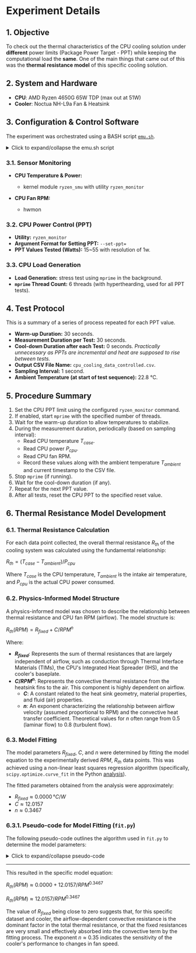 # Experiment Details

## 1. Objective
To check out the thermal characteristics of the CPU cooling solution under **different** power limits (Package Power Target - PPT) while keeping the computational load the **same**. One of the main things that came out of this was the **thermal resistance model** of this specific cooling solution.

## 2. System and Hardware
* **CPU**: AMD Ryzen 4650G 65W TDP (max out at 51W)
* **Cooler**: Noctua NH-L9a Fan & Heatsink


## 3. Configuration & Control Software

The experiment was orchestrated using a BASH script [`emu.sh`](https://github.com/mingww64/cpuStressEmu/blob/main/emu.sh).

<details>
<summary>Click to expand/collapse the emu.sh script</summary>

```bash

#!/bin/bash

# Linux CPU Data Logger Script (Updated v13 - Ryzen Monitor Read, PPT Control & mprime Load)
#
# This script collects CPU temperature, package power (from a ryzen_monitor read command), 
# fan RPM (from hwmon), and ambient temperature.
# Optionally:
#   1. Controls CPU Package Power Target (PPT) limits using a user-defined command.
#   2. Runs mprime (Prime95) in the background to generate CPU load.
# Assumes the ryzen_monitor READ command streams output continuously.
# Assumes the command for SETTING PPT is a one-shot command.

# --- Configuration & Setup ---
DEFAULT_SAMPLING_INTERVAL_S=1 
DEFAULT_OUTPUT_FILE="cpu_cooling_data_controlled.csv"
DEFAULT_RYZEN_MONITOR_READ_CMD="ryzen_monitor --test-export" 
DEFAULT_PPT_CONTROL_CMD_BASE="ryzen_monitor" 
DEFAULT_PPT_SET_ARG_FORMAT="--set-ppt=" 

# --- Configurable Ryzen Monitor Parsing Parameters (for reading data) ---
DEFAULT_RYZEN_MONITOR_TARGET_LINE_PATTERN_TEMP="cpu_thm"
DEFAULT_RYZEN_MONITOR_TEMP_FIELD_NAME="cpu_thm"
DEFAULT_RYZEN_MONITOR_TARGET_LINE_PATTERN_POWER="cpu_ppt"
DEFAULT_RYZEN_MONITOR_POWER_FIELD_NAME="cpu_ppt"

# --- Global Variables for Background Processes ---
RYZEN_MONITOR_READ_PID_GLOBAL=""
RYZEN_MONITOR_READ_OUTPUT_FILE_GLOBAL=""
MPRIME_PID_GLOBAL=""

# --- Helper Functions ---
find_sensor_file() { # For fan hwmon fallback
    local device_name_filter_regex="$1"; local label_substring_regex="$2"; local input_prefix="$3"; local friendly_name="$4"
    for hwmon_dev_path in /sys/class/hwmon/hwmon*; do
        [ ! -d "$hwmon_dev_path" ] && continue
        local current_device_name=""; if [ -f "$hwmon_dev_path/name" ]; then current_device_name=$(<"$hwmon_dev_path/name"); fi
        if [ -n "$device_name_filter_regex" ] && ! echo "$current_device_name" | grep -qE "$device_name_filter_regex"; then continue; fi
        if [ -n "$label_substring_regex" ]; then
            for label_file in "$hwmon_dev_path/${input_prefix}"*_label; do
                [ ! -f "$label_file" ] && continue
                if grep -qE "$label_substring_regex" "$label_file" 2>/dev/null; then
                    local input_file="${label_file%_label}_input"; if [ -f "$input_file" ]; then echo "$input_file"; return 0; fi
                fi
            done
        elif [ -n "$device_name_filter_regex" ]; then 
            local first_input_file=$(find "$hwmon_dev_path" -name "${input_prefix}*_input" -print -quit 2>/dev/null)
            if [ -n "$first_input_file" ] && [ -f "$first_input_file" ]; then echo "$first_input_file"; return 0; fi
        fi
    done
    return 1 
}

read_ryzen_monitor_metric_from_file() {
    local temp_file_path="$1"; local target_line_grep_pattern="$2"; local field_name="$3"
    local package_line="" value="" field_set=""
    if [ -z "$temp_file_path" ] || [ ! -f "$temp_file_path" ]; then echo "Debug: Temp file '$temp_file_path' not found." >&2; return 1; fi
    package_line=$(grep "$target_line_grep_pattern" "$temp_file_path" | tail -n 1)
    if [ -z "$package_line" ]; then echo "Debug: Pattern '$target_line_grep_pattern' not found in '$temp_file_path'." >&2; return 1; fi
    field_set=$(echo "$package_line" | cut -d ' ' -f2-); value=$(echo "$field_set" | tr ',' '\n' | grep "${field_name}=" | cut -d '=' -f2 | sed 's/i$//')
    if [ -n "$value" ] && [[ "$value" =~ ^[0-9]+(\.[0-9]+)?$ ]]; then echo "$value"; return 0; else
        echo "Debug: Failed to extract numeric '$field_name' from line: '$package_line' (value: '$value')" >&2; return 1; fi
}

start_ryzen_monitor_read_background() {
    local cmd_to_run="$1"
    if [ -z "$cmd_to_run" ]; then echo "Error: No ryzen_monitor READ command to start." >&2; return 1; fi
    stop_ryzen_monitor_read_background 
    RYZEN_MONITOR_READ_OUTPUT_FILE_GLOBAL=$(mktemp /tmp/ryzen_monitor_read_output.XXXXXX)
    echo "Starting ryzen_monitor READ: '$cmd_to_run' > '$RYZEN_MONITOR_READ_OUTPUT_FILE_GLOBAL'" >&2
    eval "$cmd_to_run" > "$RYZEN_MONITOR_READ_OUTPUT_FILE_GLOBAL" 2>/dev/null &
    RYZEN_MONITOR_READ_PID_GLOBAL=$!
    sleep 0.5 
    if ! ps -p "$RYZEN_MONITOR_READ_PID_GLOBAL" > /dev/null; then
        echo "Error: Failed to start ryzen_monitor READ command: '$cmd_to_run'." >&2
        RYZEN_MONITOR_READ_PID_GLOBAL=""; rm -f "$RYZEN_MONITOR_READ_OUTPUT_FILE_GLOBAL"; RYZEN_MONITOR_READ_OUTPUT_FILE_GLOBAL=""; return 1
    fi
    echo "ryzen_monitor READ started (PID: $RYZEN_MONITOR_READ_PID_GLOBAL)." >&2
    return 0
}

stop_ryzen_monitor_read_background() {
    if [ -n "$RYZEN_MONITOR_READ_PID_GLOBAL" ] && ps -p "$RYZEN_MONITOR_READ_PID_GLOBAL" > /dev/null; then
        echo "Stopping background ryzen_monitor READ (PID: $RYZEN_MONITOR_READ_PID_GLOBAL)..." >&2
        kill "$RYZEN_MONITOR_READ_PID_GLOBAL"; sleep 0.2 
        if ps -p "$RYZEN_MONITOR_READ_PID_GLOBAL" > /dev/null; then kill -9 "$RYZEN_MONITOR_READ_PID_GLOBAL"; fi
    fi
    RYZEN_MONITOR_READ_PID_GLOBAL=""
    if [ -n "$RYZEN_MONITOR_READ_OUTPUT_FILE_GLOBAL" ] && [ -f "$RYZEN_MONITOR_READ_OUTPUT_FILE_GLOBAL" ]; then
        rm -f "$RYZEN_MONITOR_READ_OUTPUT_FILE_GLOBAL"
    fi
    RYZEN_MONITOR_READ_OUTPUT_FILE_GLOBAL=""
}

# --- PPT Control & mprime Variables ---
CONTROL_PPT="n"; PPT_CONTROL_CMD_BASE=""; PPT_SET_ARG_FORMAT=""; PPT_VALUES_TO_TEST=(); PPT_RESET_VALUE=""
USE_MPRIME="n"; MPRIME_PATH=""; MPRIME_THREAD_COUNTS_FOR_PPT_TESTS=""; MPRIME_THREAD_COUNTS_ITERATE=() # New for iterating mprime if PPT is off
WARMUP_DURATION=30; MEASUREMENT_DURATION=120; COOLDOWN_DURATION=60

cleanup_all() {
    echo -e "\nPerforming cleanup..."
    stop_ryzen_monitor_read_background 
    if [ -n "$MPRIME_PID_GLOBAL" ] && ps -p "$MPRIME_PID_GLOBAL" > /dev/null; then
        echo "Stopping mprime (PID: $MPRIME_PID_GLOBAL)..."; kill "$MPRIME_PID_GLOBAL"; sleep 1
        if ps -p "$MPRIME_PID_GLOBAL" > /dev/null; then kill -9 "$MPRIME_PID_GLOBAL"; fi
    fi
    MPRIME_PID_GLOBAL=""
    if [[ "$CONTROL_PPT" =~ ^[Yy]$ ]] && [ -n "$PPT_CONTROL_CMD_BASE" ] && [ -n "$PPT_SET_ARG_FORMAT" ] && [ -n "$PPT_RESET_VALUE" ]; then
        local reset_cmd_full="$PPT_CONTROL_CMD_BASE $PPT_SET_ARG_FORMAT$PPT_RESET_VALUE"
        echo "Attempting to reset PPT to $PPT_RESET_VALUE W using: $reset_cmd_full"
        eval "$reset_cmd_full"; if [ $? -eq 0 ]; then echo "PPT reset successfully."; else echo "Warning: PPT reset command failed."; fi
    fi
    echo "Data (if any) saved to $OUTPUT_FILE"; echo "Cleanup complete. Exiting."; exit 0 
}
trap cleanup_all SIGINT SIGTERM

if ! command -v bc &> /dev/null; then echo "Error: 'bc' not installed." >&2; exit 1; fi
if [[ $EUID -ne 0 ]]; then echo "Warning: Root privileges likely required for ryzen_monitor and PPT/mprime control." >&2; fi

# --- Ryzen Monitor READ Command Setup ---
RYZEN_MONITOR_READ_CMD_USER=""
RYZEN_MONITOR_TARGET_LINE_PATTERN_TEMP_USER=""
RYZEN_MONITOR_TEMP_FIELD_NAME_USER=""
RYZEN_MONITOR_TARGET_LINE_PATTERN_POWER_USER=""
RYZEN_MONITOR_POWER_FIELD_NAME_USER=""

read -r -p "Enter command for READING ryzen_monitor data (e.g., 'ryzen_monitor_ng --test-export'): [$DEFAULT_RYZEN_MONITOR_READ_CMD] " RYZEN_MONITOR_READ_CMD_USER
RYZEN_MONITOR_READ_CMD_USER=${RYZEN_MONITOR_READ_CMD_USER:-$DEFAULT_RYZEN_MONITOR_READ_CMD}
if [ -z "$RYZEN_MONITOR_READ_CMD_USER" ]; then echo "Error: Ryzen monitor READ command is required. Exiting." >&2; cleanup_all; fi
RYZEN_MONITOR_READ_BASE_CMD=$(echo "$RYZEN_MONITOR_READ_CMD_USER" | awk '{print $1}')
if ! command -v "$RYZEN_MONITOR_READ_BASE_CMD" &> /dev/null || [ ! -x "$(command -v "$RYZEN_MONITOR_READ_BASE_CMD")" ]; then
    echo "Error: Ryzen monitor READ command base '$RYZEN_MONITOR_READ_BASE_CMD' not found or not executable. Exiting." >&2; cleanup_all; fi
echo "Using ryzen_monitor READ command: '$RYZEN_MONITOR_READ_CMD_USER'"

read -r -p "Enter grep pattern for TEMP line in ryzen_monitor output: [$DEFAULT_RYZEN_MONITOR_TARGET_LINE_PATTERN_TEMP] " RYZEN_MONITOR_TARGET_LINE_PATTERN_TEMP_USER
RYZEN_MONITOR_TARGET_LINE_PATTERN_TEMP_USER=${RYZEN_MONITOR_TARGET_LINE_PATTERN_TEMP_USER:-$DEFAULT_RYZEN_MONITOR_TARGET_LINE_PATTERN_TEMP}
read -r -p "Enter field name for TEMP on that line: [$DEFAULT_RYZEN_MONITOR_TEMP_FIELD_NAME] " RYZEN_MONITOR_TEMP_FIELD_NAME_USER
RYZEN_MONITOR_TEMP_FIELD_NAME_USER=${RYZEN_MONITOR_TEMP_FIELD_NAME_USER:-$DEFAULT_RYZEN_MONITOR_TEMP_FIELD_NAME}

read -r -p "Enter grep pattern for POWER line in ryzen_monitor output: [$DEFAULT_RYZEN_MONITOR_TARGET_LINE_PATTERN_POWER] " RYZEN_MONITOR_TARGET_LINE_PATTERN_POWER_USER
RYZEN_MONITOR_TARGET_LINE_PATTERN_POWER_USER=${RYZEN_MONITOR_TARGET_LINE_PATTERN_POWER_USER:-$DEFAULT_RYZEN_MONITOR_TARGET_LINE_PATTERN_POWER}
read -r -p "Enter field name for POWER on that line: [$DEFAULT_RYZEN_MONITOR_POWER_FIELD_NAME] " RYZEN_MONITOR_POWER_FIELD_NAME_USER
RYZEN_MONITOR_POWER_FIELD_NAME_USER=${RYZEN_MONITOR_POWER_FIELD_NAME_USER:-$DEFAULT_RYZEN_MONITOR_POWER_FIELD_NAME}

# Fan RPM Detection
CPU_FAN_RPM_FILE=""
# ... (Standard fan detection logic - kept concise for brevity)
NCT_HWMON_DEVICE_PATH=""; for hwmon_dir in /sys/class/hwmon/hwmon*; do if [ -f "$hwmon_dir/name" ] && grep -q "nct6793" "$hwmon_dir/name" 2>/dev/null; then NCT_HWMON_DEVICE_PATH="$hwmon_dir"; break; fi; done
if [ -n "$NCT_HWMON_DEVICE_PATH" ]; then POTENTIAL_FAN2_PATH="$NCT_HWMON_DEVICE_PATH/fan2_input"; if [ -f "$POTENTIAL_FAN2_PATH" ] && [ -r "$POTENTIAL_FAN2_PATH" ]; then CPU_FAN_RPM_FILE="$POTENTIAL_FAN2_PATH"; fi; fi
if [ -z "$CPU_FAN_RPM_FILE" ] || [ ! -f "$CPU_FAN_RPM_FILE" ]; then CPU_FAN_RPM_FILE_GENERIC=$(find_sensor_file "" "cpu_fan|fan1|fan2" "fan" "CPU Fan RPM (Generic)"); if [ -n "$CPU_FAN_RPM_FILE_GENERIC" ] && [ -f "$CPU_FAN_RPM_FILE_GENERIC" ]; then CPU_FAN_RPM_FILE="$CPU_FAN_RPM_FILE_GENERIC"; else CPU_FAN_RPM_FILE=$(find_sensor_file "" "" "fan" "CPU Fan RPM (Absolute Fallback)"); fi; fi

echo -e "\n--- Sensor Configuration Summary ---"
echo "CPU Temperature: From '$RYZEN_MONITOR_READ_CMD_USER', line matching '$RYZEN_MONITOR_TARGET_LINE_PATTERN_TEMP_USER', field '$RYZEN_MONITOR_TEMP_FIELD_NAME_USER'"
echo "CPU Power: From '$RYZEN_MONITOR_READ_CMD_USER', line matching '$RYZEN_MONITOR_TARGET_LINE_PATTERN_POWER_USER', field '$RYZEN_MONITOR_POWER_FIELD_NAME_USER'"
if [ -n "$CPU_FAN_RPM_FILE" ] && [ -f "$CPU_FAN_RPM_FILE" ] ; then echo "CPU Fan RPM Path: $CPU_FAN_RPM_FILE"; else echo "CPU Fan RPM: Not found/Not logging"; CPU_FAN_RPM_FILE=""; fi
echo "------------------------------------"

# --- User Inputs for PPT Control ---
read -r -p "Do you want to control CPU PPT limits during tests? (y/N): " CONTROL_PPT
if [[ "$CONTROL_PPT" =~ ^[Yy]$ ]]; then
    read -r -p "Enter BASE command for SETTING PPT (e.g., ryzenadj): [$DEFAULT_PPT_CONTROL_CMD_BASE] " PPT_CONTROL_CMD_BASE
    PPT_CONTROL_CMD_BASE=${PPT_CONTROL_CMD_BASE:-$DEFAULT_PPT_CONTROL_CMD_BASE}
    PPT_CONTROL_CMD_BASE_EXE=$(echo "$PPT_CONTROL_CMD_BASE" | awk '{print $1}')
    if ! command -v "$PPT_CONTROL_CMD_BASE_EXE" &> /dev/null || [ ! -x "$(command -v "$PPT_CONTROL_CMD_BASE_EXE")" ]; then
        echo "Error: PPT control command base '$PPT_CONTROL_CMD_BASE_EXE' not found/executable. Disabling PPT control." >&2; CONTROL_PPT="n"
    else
        read -r -p "Enter argument format for SETTING PPT (e.g., --ppt-limit=): [$DEFAULT_PPT_SET_ARG_FORMAT] " PPT_SET_ARG_FORMAT
        PPT_SET_ARG_FORMAT=${PPT_SET_ARG_FORMAT:-$DEFAULT_PPT_SET_ARG_FORMAT}
        read -r -p "Enter PPT values (in Watts) to test (space separated, e.g., \"35 45 55\"): " PPT_VALUES_STR
        read -a PPT_VALUES_TO_TEST <<< "$PPT_VALUES_STR"
        if [ ${#PPT_VALUES_TO_TEST[@]} -eq 0 ]; then echo "No PPT values. Disabling PPT control." >&2; CONTROL_PPT="n"; fi
        read -r -p "Enter PPT value to RESET to after tests (e.g., 65 or 0 for auto): " PPT_RESET_VALUE
        if ! [[ "$PPT_RESET_VALUE" =~ ^[0-9]+$ ]]; then echo "Invalid reset PPT. Will not reset."; PPT_RESET_VALUE=""; fi
    fi
fi

# --- User Inputs for mprime Stress Testing ---
if [[ "$CONTROL_PPT" =~ ^[Yy]$ ]]; then # If controlling PPT, mprime is an option to ensure load
    read -r -p "Do you want to run mprime in the background during PPT tests? (y/N): " USE_MPRIME
    if [[ "$USE_MPRIME" =~ ^[Yy]$ ]]; then
        read -r -p "Enter full path to mprime executable: " MPRIME_PATH
        if [ ! -x "$MPRIME_PATH" ]; then echo "Error: mprime not found/executable. Disabling mprime." >&2; USE_MPRIME="n"; else
            read -r -p "Enter mprime thread count to use for ALL PPT tests: " MPRIME_THREAD_COUNTS_FOR_PPT_TESTS
            if ! [[ "$MPRIME_THREAD_COUNTS_FOR_PPT_TESTS" =~ ^[0-9]+$ ]] || [ "$MPRIME_THREAD_COUNTS_FOR_PPT_TESTS" -eq 0 ]; then
                 echo "Invalid mprime thread count. Disabling mprime." >&2; USE_MPRIME="n"; fi
        fi
    fi
elif [[ "$CONTROL_PPT" != "y" && "$CONTROL_PPT" != "Y" ]]; then # Only ask to iterate mprime threads if PPT control is OFF
    read -r -p "Do you want to run mprime stress tests (iterating through thread counts)? (y/N): " USE_MPRIME
    if [[ "$USE_MPRIME" =~ ^[Yy]$ ]]; then
        read -r -p "Enter full path to mprime executable: " MPRIME_PATH
        if [ ! -x "$MPRIME_PATH" ]; then echo "Error: mprime not found/executable. Disabling mprime." >&2; USE_MPRIME="n"; else
            read -r -p "Enter mprime thread counts to iterate (space separated, e.g., \"1 2 4 8\"): " MPRIME_THREAD_COUNTS_STR
            read -a MPRIME_THREAD_COUNTS_ITERATE <<< "$MPRIME_THREAD_COUNTS_STR"
            if [ ${#MPRIME_THREAD_COUNTS_ITERATE[@]} -eq 0 ]; then echo "No mprime threads for iteration. Disabling mprime." >&2; USE_MPRIME="n"; fi
        fi
    fi
fi

if [[ "$CONTROL_PPT" =~ ^[Yy]$ ]] && [[ ! "$USE_MPRIME" =~ ^[Yy]$ ]]; then
    echo "WARNING: PPT control is enabled, but mprime (or other load generation) is not."
    echo "Ensure you run a CPU stress test MANUALLY in the background for PPT limits to be effective."
fi
if [[ "$USE_MPRIME" =~ ^[Yy]$ ]]; then
    echo "IMPORTANT: Ensure mprime (e.g. prime.txt) is configured for the desired test type (e.g. Small FFTs)."
    read -r -p "Warm-up duration (s) [${WARMUP_DURATION}]: " W_D; WARMUP_DURATION=${W_D:-$WARMUP_DURATION}
    read -r -p "Measurement duration per test (s) [${MEASUREMENT_DURATION}]: " M_D; MEASUREMENT_DURATION=${M_D:-$MEASUREMENT_DURATION}
    read -r -p "Cool-down duration after each test (s) [${COOLDOWN_DURATION}]: " C_D; COOLDOWN_DURATION=${C_D:-$COOLDOWN_DURATION}
fi

# --- User Inputs for Logging File & Interval ---
read -r -p "Enter output CSV file name [${DEFAULT_OUTPUT_FILE}]: " OUTPUT_FILE; OUTPUT_FILE=${OUTPUT_FILE:-$DEFAULT_OUTPUT_FILE}
read -r -p "Enter sampling interval (s) [${DEFAULT_SAMPLING_INTERVAL_S}]: " SAMPLING_INTERVAL_S; SAMPLING_INTERVAL_S=${SAMPLING_INTERVAL_S:-$DEFAULT_SAMPLING_INTERVAL_S}
if ! [[ "$SAMPLING_INTERVAL_S" =~ ^[0-9]+([.][0-9]+)?$ ]] || (( $(echo "$SAMPLING_INTERVAL_S <= 0" | bc -l) )); then SAMPLING_INTERVAL_S=$DEFAULT_SAMPLING_INTERVAL_S; fi
AMBIENT_TEMP_C=""; while true; do read -r -p "Ambient temp (°C): " AMBIENT_TEMP_C; if [[ "$AMBIENT_TEMP_C" =~ ^-?[0-9]+([.][0-9]+)?$ ]]; then break; else echo "Invalid."; fi; done

# --- Initialize Logging File ---
if [ -f "$OUTPUT_FILE" ]; then read -r -p "'$OUTPUT_FILE' exists. Overwrite? (y/N): " O; if [[ ! "$O" =~ ^[Yy]$ ]]; then echo "Exiting."; cleanup_all; fi; fi
HEADER="Timestamp,CPU_Power_W_Actual,CPU_Temp_C"; if [ -n "$CPU_FAN_RPM_FILE" ]; then HEADER+=",CPU_Fan_RPM"; fi
HEADER+=",Ambient_Temp_C"
if [[ "$CONTROL_PPT" =~ ^[Yy]$ ]]; then HEADER+=",Set_PPT_W"; fi
if [[ "$USE_MPRIME" =~ ^[Yy]$ ]]; then HEADER+=",Mprime_Threads"; fi
echo "$HEADER" > "$OUTPUT_FILE"

# --- Data Logging Function ---
log_data_segment() { # Renamed from log_data_for_duration for clarity
    local duration_seconds="$1"; local current_set_ppt="$2"; local current_mprime_threads="$3"
    local start_time_log_func=$SECONDS; local elapsed_time=0; local samples_taken=0
    echo "Logging data for $duration_seconds seconds (Set PPT: $current_set_ppt W, Mprime Threads: $current_mprime_threads)..."
    
    local ryzen_monitor_read_active_for_segment=false 
    if [ -n "$RYZEN_MONITOR_READ_CMD_USER" ]; then 
        if start_ryzen_monitor_read_background "$RYZEN_MONITOR_READ_CMD_USER"; then
            ryzen_monitor_read_active_for_segment=true
        else echo "Critical Error: Failed to start ryzen_monitor READ. CPU Temp/Power will be RMStartFail." >&2; fi
    else echo "Critical Error: RYZEN_MONITOR_READ_CMD_USER is not set." >&2; fi

    while (( elapsed_time < duration_seconds )); do
        current_time_for_log=$(date +"%Y-%m-%d %H:%M:%S.%3N"); cpu_temp_c="N/A"; cpu_power_w_actual="N/A" 
        if $ryzen_monitor_read_active_for_segment; then
            val_temp=$(read_ryzen_monitor_metric_from_file "$RYZEN_MONITOR_READ_OUTPUT_FILE_GLOBAL" "$RYZEN_MONITOR_TARGET_LINE_PATTERN_TEMP_USER" "$RYZEN_MONITOR_TEMP_FIELD_NAME_USER")
            if [ -n "$val_temp" ]; then cpu_temp_c=$val_temp; else cpu_temp_c="ReadErrRMThm"; fi
            val_power=$(read_ryzen_monitor_metric_from_file "$RYZEN_MONITOR_READ_OUTPUT_FILE_GLOBAL" "$RYZEN_MONITOR_TARGET_LINE_PATTERN_POWER_USER" "$RYZEN_MONITOR_POWER_FIELD_NAME_USER")
            if [ -n "$val_power" ]; then cpu_power_w_actual=$val_power; else cpu_power_w_actual="ReadErrRMPpt"; fi
        else cpu_temp_c="RMStartFail"; cpu_power_w_actual="RMStartFail"; fi
        
        fan_rpm_to_log="N/A"; if [ -n "$CPU_FAN_RPM_FILE" ] && [ -f "$CPU_FAN_RPM_FILE" ]; then val=$(cat "$CPU_FAN_RPM_FILE" 2>/dev/null); fan_rpm_to_log=${val:-0}; if ! [[ "$fan_rpm_to_log" =~ ^[0-9]+$ ]]; then fan_rpm_to_log=0; fi; fi
        
        LOG_LINE="$current_time_for_log,$cpu_power_w_actual,$cpu_temp_c"; CONSOLE_LINE="Logged: P_act=${cpu_power_w_actual}W, T=${cpu_temp_c}C"
        if [ -n "$CPU_FAN_RPM_FILE" ]; then LOG_LINE+=",$fan_rpm_to_log"; CONSOLE_LINE+=", F=${fan_rpm_to_log}RPM"; else LOG_LINE+=",N/A"; CONSOLE_LINE+=", F=N/A"; fi
        LOG_LINE+=",$AMBIENT_TEMP_C"; CONSOLE_LINE+=", Amb=${AMBIENT_TEMP_C}C"
        if [ "$current_set_ppt" != "N/A" ]; then LOG_LINE+=",$current_set_ppt"; CONSOLE_LINE+=", SetPPT=${current_set_ppt}W"; fi
        if [ "$current_mprime_threads" != "N/A" ]; then LOG_LINE+=",$current_mprime_threads"; CONSOLE_LINE+=", MprimeThr=$current_mprime_threads"; fi
        
        echo "$LOG_LINE" >> "$OUTPUT_FILE"; printf "%s\r" "$CONSOLE_LINE"
        samples_taken=$((samples_taken + 1)); sleep "$SAMPLING_INTERVAL_S"; elapsed_time=$((SECONDS - start_time_log_func))
    done
    echo; echo "Finished logging segment ($samples_taken samples over $elapsed_time seconds)."
    if $ryzen_monitor_read_active_for_segment; then stop_ryzen_monitor_read_background; fi
}

# --- Main Test Orchestration ---
if [[ "$CONTROL_PPT" =~ ^[Yy]$ ]]; then # PPT Control is ON
    echo "Starting PPT control test sequence..."
    if [[ "$USE_MPRIME" =~ ^[Yy]$ ]]; then
        echo "mprime will run with $MPRIME_THREAD_COUNTS_FOR_PPT_TESTS threads during PPT tests."
    else
        echo "WARNING: PPT control is enabled, but mprime is not. Ensure a manual CPU stress test is running."
    fi

    for ppt_val in "${PPT_VALUES_TO_TEST[@]}"; do
        echo -e "\n--- Processing PPT: $ppt_val W ---"
        SET_CMD_FULL="$PPT_CONTROL_CMD_BASE $PPT_SET_ARG_FORMAT$ppt_val"
        echo "Setting PPT: $SET_CMD_FULL"
        eval "$SET_CMD_FULL"
        if [ $? -ne 0 ]; then echo "Warning: Command to set PPT to $ppt_val W failed. Skipping." >&2; continue; fi

        current_mprime_threads_for_log="N/A"
        if [[ "$USE_MPRIME" =~ ^[Yy]$ ]]; then
            current_mprime_threads_for_log="$MPRIME_THREAD_COUNTS_FOR_PPT_TESTS"
            echo "Starting mprime with $current_mprime_threads_for_log threads..."
            "$MPRIME_PATH" -m"$current_mprime_threads_for_log" -t > /dev/null 2>&1 & MPRIME_PID_GLOBAL=$!
            sleep 1 
            if ! ps -p "$MPRIME_PID_GLOBAL" > /dev/null; then
                echo "Error: Failed to start mprime. Skipping this PPT test."; MPRIME_PID_GLOBAL=""; continue; fi
            echo "mprime started (PID: $MPRIME_PID_GLOBAL)."
        fi
        
        echo "Warming up for $WARMUP_DURATION seconds..."
        sleep "$WARMUP_DURATION"
        log_data_segment "$MEASUREMENT_DURATION" "$ppt_val" "$current_mprime_threads_for_log" 
        
        if [[ "$USE_MPRIME" =~ ^[Yy]$ ]] && [ -n "$MPRIME_PID_GLOBAL" ]; then
            echo "Stopping mprime (PID: $MPRIME_PID_GLOBAL)..."; kill "$MPRIME_PID_GLOBAL"; wait "$MPRIME_PID_GLOBAL" 2>/dev/null
            MPRIME_PID_GLOBAL=""; echo "mprime stopped."
        fi
        if [[ "$ppt_val" != "${PPT_VALUES_TO_TEST[-1]}" ]]; then 
            echo "Cooling down for $COOLDOWN_DURATION seconds..."; sleep "$COOLDOWN_DURATION"; fi
    done
    echo -e "\nAll PPT control tests complete."

elif [[ "$USE_MPRIME" =~ ^[Yy]$ ]]; then # PPT Control is OFF, mprime is ON
    echo "Starting mprime load test sequence (iterating mprime threads)..."
    for threads in "${MPRIME_THREAD_COUNTS_ITERATE[@]}"; do
        echo -e "\n--- Starting mprime test with $threads threads ---"
        "$MPRIME_PATH" -m"$threads" -t > /dev/null 2>&1 & MPRIME_PID_GLOBAL=$!
        sleep 1 
        if ! ps -p "$MPRIME_PID_GLOBAL" > /dev/null; then
            echo "Error: Failed to start mprime with $threads threads. Skipping."; MPRIME_PID_GLOBAL=""; continue; fi
        echo "mprime started (PID: $MPRIME_PID_GLOBAL) for $threads threads."
        echo "Warming up for $WARMUP_DURATION seconds..."; sleep "$WARMUP_DURATION"
        log_data_segment "$MEASUREMENT_DURATION" "N/A" "$threads" 
        echo "Stopping mprime (PID: $MPRIME_PID_GLOBAL)..."; kill "$MPRIME_PID_GLOBAL"; wait "$MPRIME_PID_GLOBAL" 2>/dev/null
        MPRIME_PID_GLOBAL=""; echo "mprime stopped."
        if [[ "$threads" != "${MPRIME_THREAD_COUNTS_ITERATE[-1]}" ]]; then 
            echo "Cooling down for $COOLDOWN_DURATION seconds..."; sleep "$COOLDOWN_DURATION"; fi
    done
    echo -e "\nAll mprime iteration tests complete."
else # BOTH PPT Control and mprime are OFF - Continuous Logging
    echo "No PPT control or mprime tests. Starting continuous data logging. Press Ctrl+C to stop."
    log_data_segment 999999999 "N/A" "N/A" 
fi

cleanup_all 
```

</details> 


### 3.1. Sensor Monitoring
* **CPU Temperature & Power:**
    * kernel module `ryzen_smu` with utility `ryzen_monitor`

* **CPU Fan RPM:**
    * hwmon

### 3.2. CPU Power Control (PPT)
* **Utility:** `ryzen_monitor`
* **Argument Format for Setting PPT:** `--set-ppt=`
* **PPT Values Tested (Watts):** 15~55 with resolution of 1w.

### 3.3. CPU Load Generation
* **Load Generation:** stress test using `mprime` in the background.
* **`mprime` Thread Count:** 6 threads (with hyperthearding, used for all PPT tests).

## 4. Test Protocol
This is a summary of a series of process repeated for each PPT value.

* **Warm-up Duration:** 30 seconds.
* **Measurement Duration per Test:** 30 seconds.
* **Cool-down Duration after each Test:** 0 seconds. *Practically unnecessary as PPTs are incremental and heat are supposed to rise between tests.*
* **Output CSV File Name:** `cpu_cooling_data_controlled.csv`.
* **Sampling Interval:** 1 second.
* **Ambient Temperature (at start of test sequence):** 22.8 °C.

## 5. Procedure Summary

1.  Set the CPU PPT limit using the configured `ryzen_monitor` command.
2.  If enabled, start `mprime` with the specified number of threads.
3.  Wait for the warm-up duration to allow temperatures to stabilize.
4.  During the measurement duration, periodically (based on sampling interval):
    * Read CPU temperature $T_{case}$.
    * Read CPU power $P_{cpu}$.
    * Read CPU fan RPM.
    * Record these values along with the ambient temperature $T_{ambient}$ and current timestamp to the CSV file.
5.  Stop `mprime` (if running).
6.  Wait for the cool-down duration (if any).
7.  Repeat for the next PPT value.
8.  After all tests, reset the CPU PPT to the specified reset value.

## 6. Thermal Resistance Model Development

### 6.1. Thermal Resistance Calculation
For each data point collected, the overall thermal resistance $R_{th}$ of the cooling system was calculated using the fundamental relationship:

$R_{th} = (T_{case} - T_{ambient}) / P_{cpu}$

Where $T_{case}$ is the CPU temperature, $T_{ambient}$ is the intake air temperature, and $P_{cpu}$ is the actual CPU power consumed.

### 6.2. Physics-Informed Model Structure
A physics-informed model was chosen to describe the relationship between thermal resistance and CPU fan RPM (airflow). The model structure is:

$R_{th}(RPM) = R_{fixed} + C / RPM^n$

Where:
* **$R_{fixed}$**: Represents the sum of thermal resistances that are largely independent of airflow, such as conduction through Thermal Interface Materials (TIMs), the CPU's Integrated Heat Spreader (IHS), and the cooler's baseplate.
* **$C / RPM^n$**: Represents the convective thermal resistance from the heatsink fins to the air. This component is highly dependent on airflow.
    * **$C$**: A constant related to the heat sink geometry, material properties, and fluid (air) properties.
    * **$n$**: An exponent characterizing the relationship between airflow velocity (assumed proportional to RPM) and the convective heat transfer coefficient. Theoretical values for $n$ often range from 0.5 (laminar flow) to 0.8 (turbulent flow).

### 6.3. Model Fitting
The model parameters $R_{fixed}$, $C$, and $n$ were determined by fitting the model equation to the experimentally derived $RPM$, $R_{th}$ data points. This was achieved using a non-linear least squares regression algorithm (specifically, `scipy.optimize.curve_fit` in the Python [analysis](https://github.com/mingww64/cpuStressEmu/blob/main/fit.py)).

The fitted parameters obtained from the analysis were approximately:
* $R_{fixed} \approx 0.0000 \, °C/W$
* $C \approx 12.0157$
* $n \approx 0.3467$

### 6.3.1. Pseudo-code for Model Fitting (`fit.py`)
The following pseudo-code outlines the algorithm used in `fit.py` to determine the model parameters:
<details>
    <summary>Click to expand/collapse pseudo-code</summary>

```psudocode
BEGIN SCRIPT fit.py

  // 1. Load and Prepare Data

  Extract RPM data (x_data_raw) from DataFrame using expected_rpm_column_name.
  Extract Thermal Resistance data (y_data_raw) from DataFrame using expected_rth_column_name.

  Sort x_data_raw and y_data_raw based on x_data_raw values (ascending RPM) to get sorted_x_data and sorted_y_data.

  // 2. Define the Model Function
  FUNCTION thermal_resistance_model(rpm, r_fixed, c, n)
    // This function implements: R_th(RPM) = R_fixed + C / RPM^n
    RETURN r_fixed + c / (rpm POWER n)
  END FUNCTION

  // 3. Set up for Curve Fitting
  //    Initial guesses are based on observed data characteristics:
  //    - r_fixed_guess: A fraction of the minimum observed thermal resistance.
  //    - c_guess: Derived from the range of thermal resistance and a mid-range RPM value.
  //    - n_guess: A common empirical value (e.g., 0.7).
  Define initial_guesses_for_parameters = [r_fixed_guess, c_guess, n_guess]

  //    Bounds constrain the search space for parameters:
  //    - r_fixed: Must be non-negative.
  //    - C: Must be non-negative.
  //    - n: Typically between 0.1 and 1.5 based on physical expectations.
  Define lower_bounds_for_parameters = [0, 0, 0.1]
  Define upper_bounds_for_parameters = [max(sorted_y_data), PositiveInfinity, 1.5]

  Initialize fitted_parameters = null
  Initialize model_fit_successful = false

  // 4. Perform Curve Fitting
  TRY
    // Use a non-linear least squares method (e.g., Levenberg-Marquardt via scipy.optimize.curve_fit)
    // to find parameters that best fit the thermal_resistance_model to the data.
    fitted_parameters, covariance_matrix = curve_fit(
                                              function_to_fit = thermal_resistance_model,
                                              x_values = sorted_x_data,
                                              y_values = sorted_y_data,
                                              initial_parameter_guesses = initial_guesses_for_parameters,
                                              parameter_bounds = (lower_bounds_for_parameters, upper_bounds_for_parameters),
                                              max_function_evaluations = 5000 // Allow sufficient iterations
                                           )
    Extract r_fixed_fit, c_fit, n_fit from fitted_parameters.
    model_fit_successful = true
    Print "Fitted Model Parameters:"
    Print "  R_fixed = ", r_fixed_fit
    Print "  C = ", c_fit
    Print "  n = ", n_fit

    // Calculate y-values predicted by the fitted model for plotting
    Calculate y_model_predictions = thermal_resistance_model(sorted_x_data, r_fixed_fit, c_fit, n_fit)

  // 5. Plot Experimental Data and Fitted Model
  Create a new plot figure.
  Plot a scatter plot of (sorted_x_data, sorted_y_data) representing "Experimental Data".

  IF model_fit_successful THEN
    Plot a line plot of (sorted_x_data, y_model_predictions) representing the "Fitted Model".
    Include fitted parameter values in the legend or title for the model.
  END IF

  Set plot title (e.g., "Thermal Resistance vs. CPU Fan RPM").
  Set X-axis label (e.g., "CPU Fan RPM (RPM)").
  Set Y-axis label (e.g., "Thermal Resistance (°C/W)").
  Add a legend to the plot.
  Add a grid to the plot for readability.
  Save the plot to an image file (e.g., "thermal_resistance_model_fit.png").

  // 6. "Sweet Spot" Analysis (if model fit was successful)
  IF model_fit_successful THEN
    // Calculate the derivative of the fitted model with respect to RPM:
    // d(R_th)/d(RPM) = -n_fit * c_fit * RPM^(-n_fit - 1)
    Calculate derivative_values = -n_fit * c_fit * (sorted_x_data POWER (-n_fit - 1)).

    Create a new plot figure for the derivative.

    TRY
      // Identify a "sweet spot" or region of diminishing returns.
      // This is where the negative slope of R_th vs RPM becomes significantly flatter.
      // Example heuristic: Find where the derivative is, say, 10% of its maximum absolute value
      // (most negative value) observed in the lower RPM range.
      Calculate max_abs_derivative_at_low_rpm = max(absolute_value(derivative_values for x_data in first 20% of RPM range)).
      Define sweet_spot_threshold_derivative = -0.1 * max_abs_derivative_at_low_rpm.

      Find potential_sweet_spot_rpm = last x_data value where derivative_value < sweet_spot_threshold_derivative.
      // This RPM indicates a point beyond which increasing fan speed yields much smaller reductions in R_th.

      IF potential_sweet_spot_rpm is found THEN
        Add a vertical line on the derivative plot at potential_sweet_spot_rpm, labeling it (e.g., "Potential Sweet Spot Zone").
        Print discussion about the potential sweet spot and its implications.
      ELSE
        Print "Could not programmatically identify a specific sweet spot with current logic."
      END IF
    CATCH AnyErrorDuringSweetSpotCalculation
      Print "Error during sweet spot analysis."
    END TRY

    Add a legend to the derivative plot.
    Add a grid to the derivative plot.
    Save the derivative plot to an image file (e.g., "thermal_resistance_derivative.png").
  END IF

  Print "Model fitting and analysis complete."
  Print "Plots saved."

END SCRIPT
```
</details>

---
This resulted in the specific model equation:

$R_{th}(RPM) \approx 0.0000 + 12.0157 / RPM^{0.3467}$

$R_{th}(RPM) \approx 12.0157 / RPM^{0.3467}$

The value of $R_{fixed}$ being close to zero suggests that, for this specific dataset and cooler, the airflow-dependent convective resistance is the dominant factor in the total thermal resistance, or that the fixed resistances are very small and effectively absorbed into the convective term by the fitting process. The exponent $n \approx 0.35$ indicates the sensitivity of the cooler's performance to changes in fan speed.
